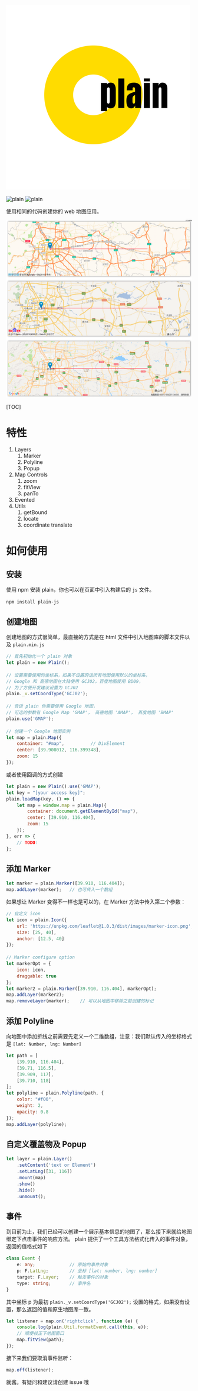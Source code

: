 ![plain](./images/plain.png)

![plain](https://travis-ci.org/XingzheFE/plain.svg?branch=master)
![plain](https://img.shields.io/npm/dt/plain-js.svg)

使用相同的代码创建你的 web 地图应用。

![example](./images/example.png)

[TOC]

# 特性
1. Layers
    1. Marker
    2. Polyline
    3. Popup
2. Map Controls
    1. zoom
    2. fitView
    3. panTo
3. Evented
4. Utils
    1. getBound
    2. locate
    3. coordinate translate

# 如何使用

## 安装
使用 npm 安装 plain，你也可以在页面中引入构建后的 `js` 文件。

`npm install plain-js`

## 创建地图
创建地图的方式很简单，最直接的方式是在 html 文件中引入地图库的脚本文件以及 `plain.min.js`
```javascript
// 首先初始化一个 plain 对象
let plain = new Plain();

// 设置需要使用的坐标系，如果不设置的话所有地图使用默认的坐标系，
// Google 和 高德地图在大陆使用 GCJ02，百度地图使用 BD09，
// 为了方便开发建议设置为 GCJ02
plain._v.setCoordType('GCJ02');

// 告诉 plain 你需要使用 Google 地图，
// 可选的参数有 Google Map 'GMAP'， 高德地图 'AMAP'， 百度地图 'BMAP'
plain.use('GMAP');

// 创建一个 Google 地图实例
let map = plain.Map({
    container: "#map",          // DivElement
    center: [39.908012, 116.399348],
    zoom: 15
});
```
或者使用回调的方式创建
```javascript
let plain = new Plain().use('GMAP');
let key = "[your access key]";
plain.loadMap(key, () => {
    let map = window.map = plain.Map({
        container: document.getElementById("map"),
        center: [39.910, 116.404],
        zoom: 15
    });
}, err => {
    // TODO:    
};

```

## 添加 Marker
```javascript
let marker = plain.Marker([39.910, 116.404]);
map.addLayer(marker);   // 也可传入一个数组
```
如果想让 Marker 变得不一样也是可以的，在 Marker 方法中传入第二个参数：
```javascript
// 自定义 icon
let icon = plain.Icon({
    url: 'https://unpkg.com/leaflet@1.0.3/dist/images/marker-icon.png',
    size: [25, 40],
    anchor: [12.5, 40]
});

// Marker configure option
let markerOpt = {
    icon: icon,
    draggable: true
};
let marker2 = plain.Marker([39.910, 116.404], markerOpt);
map.addLayer(marker2);
map.removeLayer(marker);    // 可以从地图中移除之前创建的标记
```

## 添加 Polyline
向地图中添加折线之前需要先定义一个二维数组，注意：我们默认传入的坐标格式是 `[lat: Number, lng: Number]`
```javascript
let path = [
    [39.910, 116.404],
    [39.71, 116.5],
    [39.909, 117],
    [39.710, 118]
];
let polyline = plain.Polyline(path, {
    color: "#f00",
    weight: 2,
    opacity: 0.8
});
map.addLayer(polyline);
```

## 自定义覆盖物及 Popup
```javascript
let layer = plain.Layer()
    .setContent('text or Element')
    .setLatLng([31, 116])
    .mount(map)
    .show()
    .hide()
    .unmount();
```

## 事件
到目前为止，我们已经可以创建一个展示基本信息的地图了，那么接下来就给地图绑定下点击事件的响应方法。
plain 提供了一个工具方法格式化传入的事件对象，返回的值格式如下
```typescript
class Event {
    e: any;             // 原始的事件对象
    p: F.LatLng;        // 坐标 [lat: number, lng: number]
    target: F.Layer;    // 触发事件的对象
    type: string;       // 事件名
}
```
其中坐标 p 为最初 `plain._v.setCoordType('GCJ02');` 设置的格式，如果没有设置，那么返回的值和原生地图库一致。
```javascript
let listener = map.on('rightclick', function (e) {
    console.log(plain.Util.formatEvent.call(this, e));
    // 顺便校正下地图窗口
    map.fitView(path);
});
```
接下来我们要取消事件监听：
```javascript
map.off(listener);
```
就酱。有疑问和建议请创建 issue 哦
